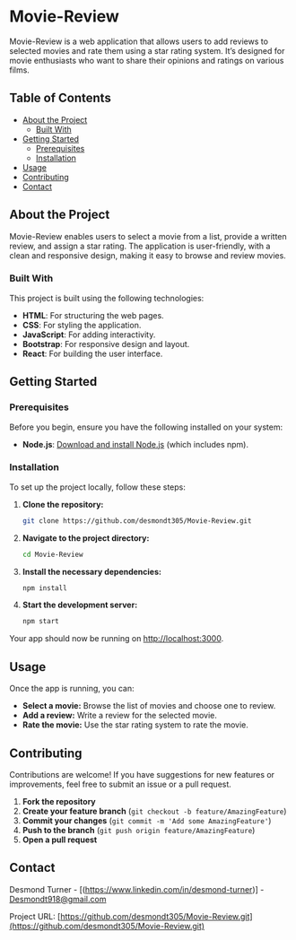 # **Movie-Review**

Movie-Review is a web application that allows users to add reviews to selected movies and rate them using a star rating system. It’s designed for movie enthusiasts who want to share their opinions and ratings on various films.

## **Table of Contents**

- [About the Project](#about-the-project)
  - [Built With](#built-with)
- [Getting Started](#getting-started)
  - [Prerequisites](#prerequisites)
  - [Installation](#installation)
- [Usage](#usage)
- [Contributing](#contributing)
- [Contact](#contact)

## **About the Project**

Movie-Review enables users to select a movie from a list, provide a written review, and assign a star rating. The application is user-friendly, with a clean and responsive design, making it easy to browse and review movies.

### **Built With**

This project is built using the following technologies:

- **HTML**: For structuring the web pages.
- **CSS**: For styling the application.
- **JavaScript**: For adding interactivity.
- **Bootstrap**: For responsive design and layout.
- **React**: For building the user interface.

## **Getting Started**

### **Prerequisites**

Before you begin, ensure you have the following installed on your system:

- **Node.js**: [Download and install Node.js](https://nodejs.org/) (which includes npm).

### **Installation**

To set up the project locally, follow these steps:

1. **Clone the repository:**
   ```sh
   git clone https://github.com/desmondt305/Movie-Review.git
   ```

2. **Navigate to the project directory:**
   ```sh
   cd Movie-Review
   ```

3. **Install the necessary dependencies:**
   ```sh
   npm install
   ```

4. **Start the development server:**
   ```sh
   npm start
   ```

Your app should now be running on [http://localhost:3000](http://localhost:3000).

## **Usage**

Once the app is running, you can:

- **Select a movie:** Browse the list of movies and choose one to review.
- **Add a review:** Write a review for the selected movie.
- **Rate the movie:** Use the star rating system to rate the movie.

## **Contributing**

Contributions are welcome! If you have suggestions for new features or improvements, feel free to submit an issue or a pull request.

1. **Fork the repository**
2. **Create your feature branch** (`git checkout -b feature/AmazingFeature`)
3. **Commit your changes** (`git commit -m 'Add some AmazingFeature'`)
4. **Push to the branch** (`git push origin feature/AmazingFeature`)
5. **Open a pull request**

## **Contact**

Desmond Turner - [(https://www.linkedin.com/in/desmond-turner)] - Desmondt918@gmail.com

Project URL: [https://github.com/desmondt305/Movie-Review.git](https://github.com/desmondt305/Movie-Review.git)


